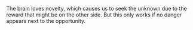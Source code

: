 The brain loves novelty, which causes us to seek the unknown due to the reward that might be on the other side. But this only works if no danger appears next to the opportunity.